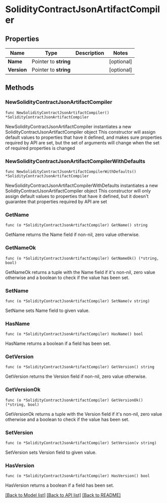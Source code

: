 # SolidityContractJsonArtifactCompiler

## Properties

Name | Type | Description | Notes
------------ | ------------- | ------------- | -------------
**Name** | Pointer to **string** |  | [optional] 
**Version** | Pointer to **string** |  | [optional] 

## Methods

### NewSolidityContractJsonArtifactCompiler

`func NewSolidityContractJsonArtifactCompiler() *SolidityContractJsonArtifactCompiler`

NewSolidityContractJsonArtifactCompiler instantiates a new SolidityContractJsonArtifactCompiler object
This constructor will assign default values to properties that have it defined,
and makes sure properties required by API are set, but the set of arguments
will change when the set of required properties is changed

### NewSolidityContractJsonArtifactCompilerWithDefaults

`func NewSolidityContractJsonArtifactCompilerWithDefaults() *SolidityContractJsonArtifactCompiler`

NewSolidityContractJsonArtifactCompilerWithDefaults instantiates a new SolidityContractJsonArtifactCompiler object
This constructor will only assign default values to properties that have it defined,
but it doesn't guarantee that properties required by API are set

### GetName

`func (o *SolidityContractJsonArtifactCompiler) GetName() string`

GetName returns the Name field if non-nil, zero value otherwise.

### GetNameOk

`func (o *SolidityContractJsonArtifactCompiler) GetNameOk() (*string, bool)`

GetNameOk returns a tuple with the Name field if it's non-nil, zero value otherwise
and a boolean to check if the value has been set.

### SetName

`func (o *SolidityContractJsonArtifactCompiler) SetName(v string)`

SetName sets Name field to given value.

### HasName

`func (o *SolidityContractJsonArtifactCompiler) HasName() bool`

HasName returns a boolean if a field has been set.

### GetVersion

`func (o *SolidityContractJsonArtifactCompiler) GetVersion() string`

GetVersion returns the Version field if non-nil, zero value otherwise.

### GetVersionOk

`func (o *SolidityContractJsonArtifactCompiler) GetVersionOk() (*string, bool)`

GetVersionOk returns a tuple with the Version field if it's non-nil, zero value otherwise
and a boolean to check if the value has been set.

### SetVersion

`func (o *SolidityContractJsonArtifactCompiler) SetVersion(v string)`

SetVersion sets Version field to given value.

### HasVersion

`func (o *SolidityContractJsonArtifactCompiler) HasVersion() bool`

HasVersion returns a boolean if a field has been set.


[[Back to Model list]](../README.md#documentation-for-models) [[Back to API list]](../README.md#documentation-for-api-endpoints) [[Back to README]](../README.md)


